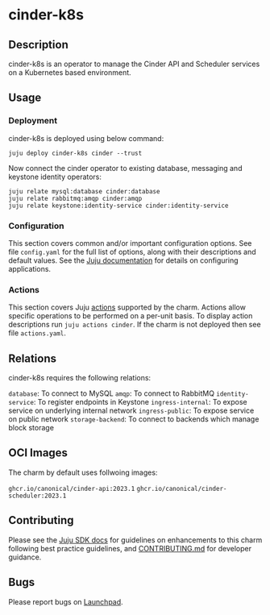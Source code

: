 # cinder-k8s

## Description

cinder-k8s is an operator to manage the Cinder API and Scheduler
services on a Kubernetes based environment.

## Usage

### Deployment

cinder-k8s is deployed using below command:

    juju deploy cinder-k8s cinder --trust

Now connect the cinder operator to existing database, messaging
and keystone identity operators:

    juju relate mysql:database cinder:database
    juju relate rabbitmq:amqp cinder:amqp
    juju relate keystone:identity-service cinder:identity-service

### Configuration

This section covers common and/or important configuration options. See file
`config.yaml` for the full list of options, along with their descriptions and
default values. See the [Juju documentation][juju-docs-config-apps] for details
on configuring applications.

### Actions

This section covers Juju [actions][juju-docs-actions] supported by the charm.
Actions allow specific operations to be performed on a per-unit basis. To
display action descriptions run `juju actions cinder`. If the charm is not
deployed then see file `actions.yaml`.

## Relations

cinder-k8s requires the following relations:

`database`: To connect to MySQL
`amqp`: To connect to RabbitMQ
`identity-service`: To register endpoints in Keystone
`ingress-internal`: To expose service on underlying internal network
`ingress-public`: To expose service on public network
`storage-backend`: To connect to backends which manage block storage

## OCI Images

The charm by default uses follwoing images:

`ghcr.io/canonical/cinder-api:2023.1`
`ghcr.io/canonical/cinder-scheduler:2023.1`

## Contributing

Please see the [Juju SDK docs](https://juju.is/docs/sdk) for guidelines
on enhancements to this charm following best practice guidelines, and
[CONTRIBUTING.md](contributors-guide) for developer guidance.

## Bugs

Please report bugs on [Launchpad][lp-bugs-charm-cinder-k8s].

<!-- LINKS -->

[contributors-guide]: https://opendev.org/openstack/charm-cinder-k8s/src/branch/main/CONTRIBUTING.md
[juju-docs-actions]: https://jaas.ai/docs/actions
[juju-docs-config-apps]: https://juju.is/docs/configuring-applications
[lp-bugs-charm-cinder-k8s]: https://bugs.launchpad.net/charm-cinder-k8s/+filebug

